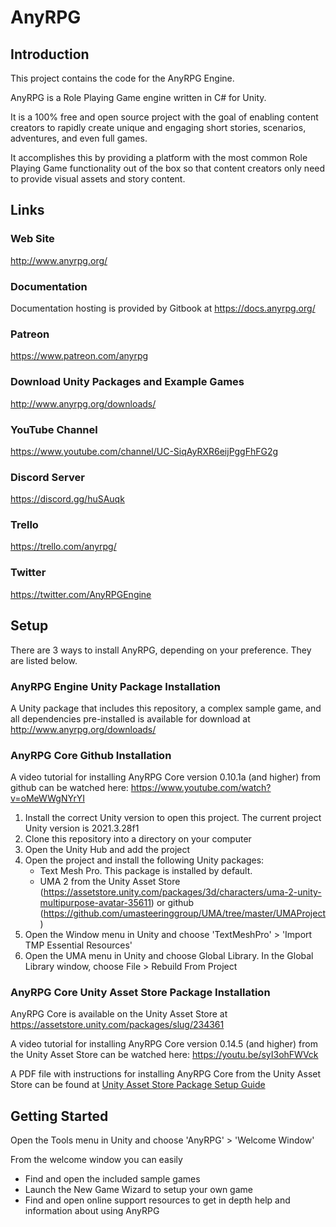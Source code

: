 # AnyRPG

## Introduction

This project contains the code for the AnyRPG Engine.

AnyRPG is a Role Playing Game engine written in C# for Unity.

It is a 100% free and open source project with the goal of enabling content creators to rapidly create unique and engaging short stories, scenarios, adventures, and even full games.

It accomplishes this by providing a platform with the most common Role Playing Game functionality out of the box so that content creators only need to provide visual assets and story content.

## Links

### Web Site

http://www.anyrpg.org/

### Documentation

Documentation hosting is provided by Gitbook at https://docs.anyrpg.org/

### Patreon

https://www.patreon.com/anyrpg

### Download Unity Packages and Example Games

http://www.anyrpg.org/downloads/

### YouTube Channel

https://www.youtube.com/channel/UC-SiqAyRXR6eijPggFhFG2g

### Discord Server

https://discord.gg/huSAuqk

### Trello

https://trello.com/anyrpg/

### Twitter

https://twitter.com/AnyRPGEngine

## Setup

There are 3 ways to install AnyRPG, depending on your preference.  They are listed below.

### AnyRPG Engine Unity Package Installation

A Unity package that includes this repository, a complex sample game, and all dependencies pre-installed is available for download at http://www.anyrpg.org/downloads/

### AnyRPG Core Github Installation
A video tutorial for installing AnyRPG Core version 0.10.1a (and higher) from github can be watched here: https://www.youtube.com/watch?v=oMeWWgNYrYI

1. Install the correct Unity version to open this project.  The current project Unity version is 2021.3.28f1
1. Clone this repository into a directory on your computer
1. Open the Unity Hub and add the project
1. Open the project and install the following Unity packages:
	* Text Mesh Pro.  This package is installed by default.
	* UMA 2 from the Unity Asset Store (https://assetstore.unity.com/packages/3d/characters/uma-2-unity-multipurpose-avatar-35611) or github (https://github.com/umasteeringgroup/UMA/tree/master/UMAProject)
1. Open the Window menu in Unity and choose 'TextMeshPro' > 'Import TMP Essential Resources'
1. Open the UMA menu in Unity and choose Global Library.  In the Global Library window, choose File > Rebuild From Project

### AnyRPG Core Unity Asset Store Package Installation
AnyRPG Core is available on the Unity Asset Store at https://assetstore.unity.com/packages/slug/234361

A video tutorial for installing AnyRPG Core version 0.14.5 (and higher) from the Unity Asset Store can be watched here: https://youtu.be/syI3ohFWVck

A PDF file with instructions for installing AnyRPG Core from the Unity Asset Store can be found at [Unity Asset Store Package Setup Guide](Assets/AnyRPG/Unity%20Asset%20Store%20Package%20Setup%20Guide.pdf)

## Getting Started

Open the Tools menu in Unity and choose 'AnyRPG' > 'Welcome Window'

From the welcome window you can easily
* Find and open the included sample games
* Launch the New Game Wizard to setup your own game
* Find and open online support resources to get in depth help and information about using AnyRPG
